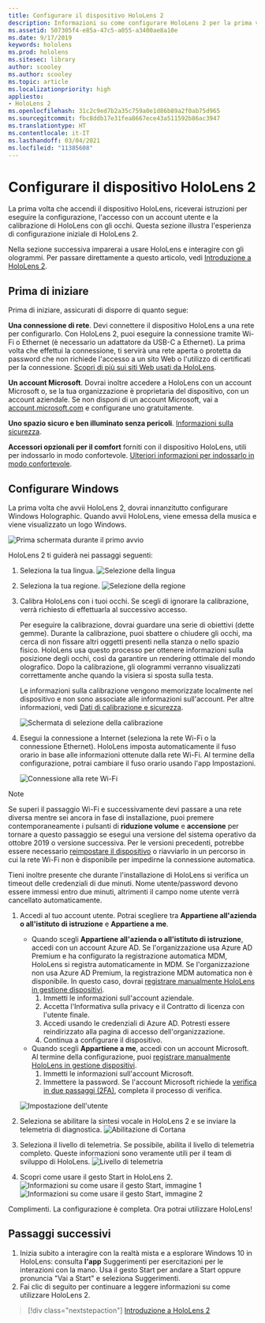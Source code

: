 ```yaml
---
title: Configurare il dispositivo HoloLens 2
description: Informazioni su come configurare HoloLens 2 per la prima volta tramite una rete Wi-Fi con un account Microsoft (MSA) o un account di Azure Active Directory (AAD).
ms.assetid: 507305f4-e85a-47c5-a055-a3400ae8a10e
ms.date: 9/17/2019
keywords: hololens
ms.prod: hololens
ms.sitesec: library
author: scooley
ms.author: scooley
ms.topic: article
ms.localizationpriority: high
appliesto:
- HoloLens 2
ms.openlocfilehash: 31c2c9ed7b2a35c759a0e1d86b89a2f0ab75d965
ms.sourcegitcommit: fbc8ddb17e31fea8667ece43a511592b86ac3947
ms.translationtype: HT
ms.contentlocale: it-IT
ms.lasthandoff: 03/04/2021
ms.locfileid: "11385608"
---
```

# <a name="set-up-your-hololens-2"></a>Configurare il dispositivo HoloLens 2

La prima volta che accendi il dispositivo HoloLens, riceverai istruzioni per eseguire la configurazione, l'accesso con un account utente e la calibrazione di HoloLens con gli occhi.  Questa sezione illustra l'esperienza di configurazione iniziale di HoloLens 2.

Nella sezione successiva imparerai a usare HoloLens e interagire con gli ologrammi. Per passare direttamente a questo articolo, vedi [Introduzione a HoloLens 2](hololens2-basic-usage.md).

## <a name="before-you-start"></a>Prima di iniziare

Prima di iniziare, assicurati di disporre di quanto segue:

**Una connessione di rete**. Devi connettere il dispositivo HoloLens a una rete per configurarlo. Con HoloLens 2, puoi eseguire la connessione tramite Wi-Fi o Ethernet (è necessario un adattatore da USB-C a Ethernet). La prima volta che effettui la connessione, ti servirà una rete aperta o protetta da password che non richiede l'accesso a un sito Web o l'utilizzo di certificati per la connessione. [Scopri di più sui siti Web usati da HoloLens](hololens-offline.md).

**Un account Microsoft**. Dovrai inoltre accedere a HoloLens con un account Microsoft o, se la tua organizzazione è proprietaria del dispositivo, con un account aziendale. Se non disponi di un account Microsoft, vai a [account.microsoft.com](https://account.microsoft.com) e configurane uno gratuitamente.

**Uno spazio sicuro e ben illuminato senza pericoli**. [Informazioni sulla sicurezza](https://go.microsoft.com/fwlink/p/?LinkId=746661).

**Accessori opzionali per il comfort** forniti con il dispositivo HoloLens, utili per indossarlo in modo confortevole. [Ulteriori informazioni per indossarlo in modo confortevole](hololens2-setup.md#adjust-fit).

## <a name="set-up-windows"></a>Configurare Windows

La prima volta che avvii HoloLens 2, dovrai innanzitutto configurare Windows Holographic.  Quando avvii HoloLens, viene emessa della musica e viene visualizzato un logo Windows.

![Prima schermata durante il primo avvio](images/01-magic-moment.png)

HoloLens 2 ti guiderà nei passaggi seguenti:

1. Seleziona la tua lingua.
    ![Selezione della lingua](images/04-language.png)

1. Seleziona la tua regione.
    ![Selezione della regione](images/05-region.png)

1. Calibra HoloLens con i tuoi occhi.  Se scegli di ignorare la calibrazione, verrà richiesto di effettuarla al successivo accesso.

    Per eseguire la calibrazione, dovrai guardare una serie di obiettivi (dette gemme). Durante la calibrazione, puoi sbattere o chiudere gli occhi, ma cerca di non fissare altri oggetti presenti nella stanza o nello spazio fisico. HoloLens usa questo processo per ottenere informazioni sulla posizione degli occhi, così da garantire un rendering ottimale del mondo olografico. Dopo la calibrazione, gli ologrammi verranno visualizzati correttamente anche quando la visiera si sposta sulla testa.

    Le informazioni sulla calibrazione vengono memorizzate localmente nel dispositivo e non sono associate alle informazioni sull'account. Per altre informazioni, vedi [Dati di calibrazione e sicurezza](hololens-calibration.md#calibration-data-and-security).

    ![Schermata di selezione della calibrazione](images/06-et-corners.png)

1. Esegui la connessione a Internet (seleziona la rete Wi-Fi o la connessione Ethernet).
     HoloLens imposta automaticamente il fuso orario in base alle informazioni ottenute dalla rete Wi-Fi. Al termine della configurazione, potrai cambiare il fuso orario usando l'app Impostazioni.

    ![Connessione alla rete Wi-Fi](images/11-network.png)
> [!NOTE] 
> Se superi il passaggio Wi-Fi e successivamente devi passare a una rete diversa mentre sei ancora in fase di installazione, puoi premere contemporaneamente i pulsanti di **riduzione volume** e **accensione** per tornare a questo passaggio se esegui una versione del sistema operativo da ottobre 2019 o versione successiva. Per le versioni precedenti, potrebbe essere necessario [reimpostare il dispositivo](hololens-recovery.md) o riavviarlo in un percorso in cui la rete Wi-Fi non è disponibile per impedirne la connessione automatica.
> 
> Tieni inoltre presente che durante l'installazione di HoloLens si verifica un timeout delle credenziali di due minuti. Nome utente/password devono essere immessi entro due minuti, altrimenti il campo nome utente verrà cancellato automaticamente.

1. Accedi al tuo account utente. Potrai scegliere tra **Appartiene all'azienda o all'istituto di istruzione** e **Appartiene a me**.
    - Quando scegli **Appartiene all'azienda o all'istituto di istruzione**, accedi con un account Azure AD. Se l'organizzazione usa Azure AD Premium e ha configurato la registrazione automatica MDM, HoloLens si registra automaticamente in MDM. Se l'organizzazione non usa Azure AD Premium, la registrazione MDM automatica non è disponibile. In questo caso, dovrai [registrare manualmente HoloLens in gestione dispositivi](hololens-enroll-mdm.md#different-ways-to-enroll).
        1. Immetti le informazioni sull'account aziendale.
        1. Accetta l'Informativa sulla privacy e il Contratto di licenza con l'utente finale.
        1. Accedi usando le credenziali di Azure AD. Potresti essere reindirizzato alla pagina di accesso dell'organizzazione.
        1. Continua a configurare il dispositivo.
    - Quando scegli **Appartiene a me**, accedi con un account Microsoft. Al termine della configurazione, puoi [registrare manualmente HoloLens in gestione dispositivi](hololens-enroll-mdm.md#different-ways-to-enroll).
        1. Immetti le informazioni sull'account Microsoft.
        2. Immettere la password. Se l'account Microsoft richiede la [verifica in due passaggi (2FA)](https://blogs.technet.microsoft.com/microsoft_blog/2013/04/17/microsoft-account-gets-more-secure/), completa il processo di verifica.

    ![Impostazione dell'utente](images/13-device-owner.png)

1. Seleziona se abilitare la sintesi vocale in HoloLens 2 e se inviare la telemetria di diagnostica.
    ![Abilitazione di Cortana](images/22-do-more-with-voice.png)

1. Seleziona il livello di telemetria. Se possibile, abilita il livello di telemetria completo. Queste informazioni sono veramente utili per il team di sviluppo di HoloLens.
     ![Livello di telemetria](images/24-telemetry.png)

1. Scopri come usare il gesto Start in HoloLens 2.
     ![Informazioni su come usare il gesto Start, immagine 1](images/26-01-startmenu-learning.png) ![Informazioni su come usare il gesto Start, immagine 2](images/26-02-startmenu-learning.png)

Complimenti.  La configurazione è completa. Ora potrai utilizzare HoloLens!

## <a name="next-steps"></a>Passaggi successivi

1. Inizia subito a interagire con la realtà mista e a esplorare Windows 10 in HoloLens: consulta **l'app** Suggerimenti per esercitazioni per le interazioni con la mano. Usa il gesto Start per andare a Start oppure pronuncia "Vai a Start" e seleziona Suggerimenti. 
1. Fai clic di seguito per continuare a leggere informazioni su come utilizzare HoloLens 2.

> [!div class="nextstepaction"]
> [Introduzione a HoloLens 2](hololens2-basic-usage.md)
